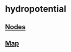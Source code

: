 # hydropotential

## [Nodes]("https://github.com/armistec/hydropotential/blob/master/nodes/index.html")

## [Map](https://www.google.com)
